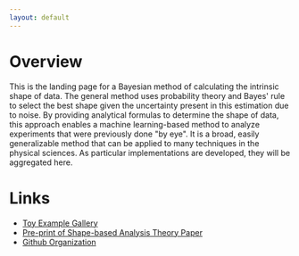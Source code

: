 ```yaml
---
layout: default
---
```


# Overview
This is the landing page for a Bayesian method of calculating the intrinsic shape of data. The general method uses probability theory and Bayes' rule to select the best shape given the uncertainty present in this estimation due to noise. By providing analytical formulas to determine the shape of data, this approach enables a machine learning-based method to analyze experiments that were previously done "by eye". It is a broad, easily generalizable method that can be applied to many techniques in the physical sciences. As particular implementations are developed, they will be aggregated here.

# Links
* [Toy Example Gallery](https://bayes-shape-calc.github.io/examples/)
* [Pre-print of Shape-based Analysis Theory Paper](https://arxiv.org/abs/2109.12462)
* [Github Organization](https://github.com/bayes-shape-calc)
